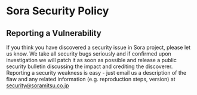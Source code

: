 # Sora Security Policy
## Reporting a Vulnerability
If you think you have discovered a security issue in Sora project, please let us know. We take all security bugs seriously and if confirmed upon investigation we will patch it as soon as possible and release a public security bulletin discussing the impact and crediting the discoverer. Reporting a security weakness is easy - just email us a description of the flaw and any related information (e.g. reproduction steps, version) at security@soramitsu.co.jp

